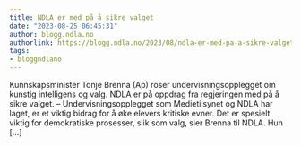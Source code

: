 ```yaml
---
title: NDLA er med på å sikre valget
date: "2023-08-25 06:45:31"
author: blogg.ndla.no
authorlink: https://blogg.ndla.no/2023/08/ndla-er-med-pa-a-sikre-valget/
tags:
- bloggndlano
---
```

Kunnskapsminister Tonje Brenna (Ap) roser undervisningsopplegget om kunstig intelligens og valg. NDLA er på oppdrag fra regjeringen med på å sikre valget. – Undervisningsopplegget som Medietilsynet og NDLA har laget, er et viktig bidrag for å øke elevers kritiske evner. Det er spesielt viktig for demokratiske prosesser, slik som valg, sier Brenna til NDLA. Hun [&#8230;]